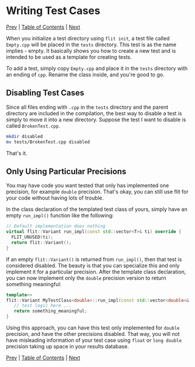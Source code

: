 # Writing Test Cases

[Prev](available-compiler-flags.md)
|
[Table of Contents](README.md)
|
[Next](mpi-support.md)

When you initialize a test directory using `flit init`, a test file called
`Empty.cpp` will be placed in the `tests` directory.  This test is as the name
implies - empty.  It basically shows you how to create a new test and is
intended to be used as a template for creating tests.

To add a test, simply copy `Empty.cpp` and place it in the `tests` directory
with an ending of `cpp`.  Rename the class inside, and you're good to go.

## Disabling Test Cases

Since all files ending with `.cpp` in the `tests` directory and the parent
directory are included in the compilation, the best way to disable a test is
simply to move it into a new directory.  Suppose the test I want to disable is
called `BrokenTest.cpp`.

```bash
mkdir disabled
mv tests/BrokenTest.cpp disabled
```

That's it.

## Only Using Particular Precisions

You may have code you want tested that only has implemented one precision, for
example `double` precision.  That's okay, you can still use flit for your code
without having lots of trouble.

In the class declaration of the templated test class of yours, simply have an
empty `run_impl()` function like the following:

```c++
// Default implementation does nothing
virtual flit::Variant run_impl(const std::vector<T>& ti) override {
  FLIT_UNUSED(ti);
  return flit::Variant();
}
```

If an empty `flit::Variant()` is returned from `run_impl()`, then that test is
considered disabled.  The beauty is that you can specialize this and only
implement it for a particular precision.  After the template class declaration,
you can now implement only the `double` precision version to return something
meaningful:

```c++
template<>
flit::Variant MyTestClass<double>::run_impl(const std::vector<double>& ti) {
   // test logic here ...
   return something_meaningful;
}
```

Using this approach, you can have this test only implemented for `double`
precision, and have the other precisions disabled.  That way, you will not have
misleading information of your test case using `float` or `long double`
precision taking up space in your results database.

[Prev](available-compiler-flags.md)
|
[Table of Contents](README.md)
|
[Next](mpi-support.md)

